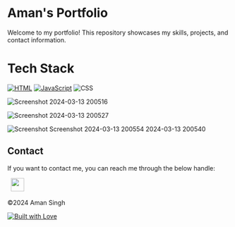 # Aman's Portfolio

Welcome to my portfolio! This repository showcases my skills, projects, and contact information.

# Tech Stack
[![HTML](https://img.shields.io/badge/HTML-%23E34F26.svg?style=for-the-badge&logo=html5&logoColor=white)](https://developer.mozilla.org/en-US/docs/Web/HTML)
[![JavaScript](https://img.shields.io/badge/JavaScript-%23F7DF1E.svg?style=for-the-badge&logo=javascript&logoColor=black)](https://developer.mozilla.org/en-US/docs/Web/JavaScript)
<img alt="CSS" src="https://img.shields.io/badge/CSS-%231572B6.svg?style=for-the-badge&logo=css3&logoColor=white"/>


![Screenshot 2024-03-13 200516](https://github.com/aman2282003/Portfolio/assets/131010086/7dcdc683-c589-4e94-94ca-2f7de194d361)

![Screenshot 2024-03-13 200527](https://github.com/aman2282003/Portfolio/assets/131010086/bfe2a25f-7b76-425e-bbff-28347560456d)


![Screenshot ![Screenshot 2024-03-13 200554](https://github.com/aman2282003/Portfolio/assets/131010086/d671c75b-7c2e-449e-b0a2-4a2fa45987e3)
2024-03-13 200540](https://github.com/aman2282003/Portfolio/assets/131010086/f746e205-fbae-4a76-8002-a267d195ac90)




## Contact

If you want to contact me, you can reach me through the below handle:

&nbsp;&nbsp;<a href="https://www.linkedin.com/in/amandeep-singh-50b655216/"><img src="https://www.felberpr.com/wp-content/uploads/linkedin-logo.png" width="30"></img></a>

©2024 Aman Singh

[![Built with Love](https://forthebadge.com/images/badges/built-with-love.svg)](https://forthebadge.com)
